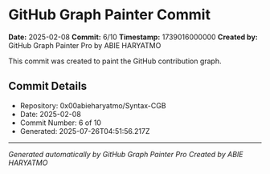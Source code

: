 # GitHub Graph Painter Commit

**Date:** 2025-02-08
**Commit:** 6/10
**Timestamp:** 1739016000000
**Created by:** GitHub Graph Painter Pro by ABIE HARYATMO

This commit was created to paint the GitHub contribution graph.

## Commit Details
- Repository: 0x00abieharyatmo/Syntax-CGB
- Date: 2025-02-08
- Commit Number: 6 of 10
- Generated: 2025-07-26T04:51:56.217Z

---
*Generated automatically by GitHub Graph Painter Pro*
*Created by ABIE HARYATMO*
